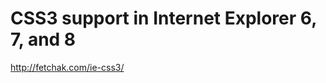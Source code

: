 <!--
id: 1549766811
link: http://kevinisom.info/post/1549766811/css3-support-in-internet-explorer-6-7-and-8
slug: css3-support-in-internet-explorer-6-7-and-8
date: Fri Nov 12 2010 18:03:25 GMT+1300 (NZDT)
raw: {"blog_name":"kevinisom","id":1549766811,"post_url":"http://kevinisom.info/post/1549766811/css3-support-in-internet-explorer-6-7-and-8","slug":"css3-support-in-internet-explorer-6-7-and-8","type":"link","date":"2010-11-12 05:03:25 GMT","timestamp":1289538205,"state":"published","format":"html","reblog_key":"TO34hZYG","tags":[],"short_url":"http://tmblr.co/Zw68Yy1SNv2R","highlighted":[],"feed_item":"http://fetchak.com/ie-css3/","from_feed_id":"650234","note_count":0,"title":"CSS3 support in Internet Explorer 6, 7, and 8","url":"http://fetchak.com/ie-css3/","description":""}
publish: 2010-11-012
tags: 
title: CSS3 support in Internet Explorer 6, 7, and 8
-->


CSS3 support in Internet Explorer 6, 7, and 8
=============================================

<http://fetchak.com/ie-css3/>

